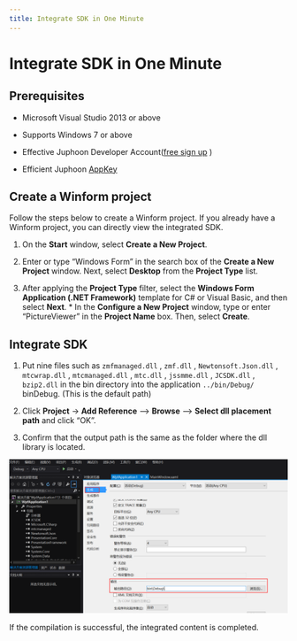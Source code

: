 ```yaml
---
title: Integrate SDK in One Minute
---
```

# Integrate SDK in One Minute

## Prerequisites

- Microsoft Visual Studio 2013 or above

- Supports Windows 7 or above

- Effective Juphoon Developer Account([free sign
    up](http:///developer.juphoon.com/signup) )

- Efficient Juphoon [AppKey](https://developer.juphoon.com/cn/document/V2.1/create-application.php)

## Create a Winform project

Follow the steps below to create a Winform project. If you already have
a Winform project, you can directly view the integrated SDK.

1. On the **Start** window, select **Create a New Project**.

2. Enter or type “Windows Form” in the search box of the **Create a New
    Project** window. Next, select **Desktop** from the **Project Type**
    list.

3. After applying the **Project Type** filter, select the **Windows
    Form Application (.NET Framework)** template for C\# or Visual
    Basic, and then select **Next**. \* In the **Configure a New
    Project** window, type or enter “PictureViewer” in the **Project
    Name** box. Then, select **Create**.

## Integrate SDK

1. Put nine files such as `zmfmanaged.dll` , `zmf.dll` ,
    `Newtonsoft.Json.dll` , `mtcwrap.dll` , `mtcmanaged.dll` , `mtc.dll`
    , `jssmme.dll` , `JCSDK.dll` , `bzip2.dll` in the bin directory into
    the application `../bin/Debug/` binDebug. (This is the default path)

2. Click **Project** -\> **Add Reference** –\> **Browse** –\> **Select
    dll placement path** and click “OK”.

3. Confirm that the output path is the same as the folder where the dll
    library is located.

![../../../../\_images_en/windows\_5.png](../../../../_images_en/windows_5.png)

If the compilation is successful, the integrated content is completed.
